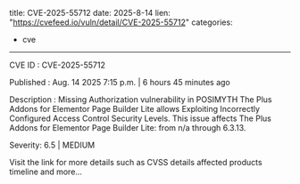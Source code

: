  
title: CVE-2025-55712
date: 2025-8-14
lien: "https://cvefeed.io/vuln/detail/CVE-2025-55712"
categories:
  - cve
---

CVE ID : CVE-2025-55712

Published :  Aug. 14
2025
7:15 p.m. | 6 hours
45 minutes ago

Description : Missing Authorization vulnerability in POSIMYTH The Plus Addons for Elementor Page Builder Lite allows Exploiting Incorrectly Configured Access Control Security Levels. This issue affects The Plus Addons for Elementor Page Builder Lite: from n/a through 6.3.13.

Severity: 6.5 | MEDIUM

Visit the link for more details
such as CVSS details
affected products
timeline
and more...
